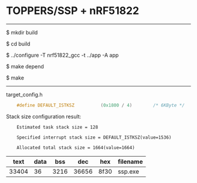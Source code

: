 # TOPPERS/SSP + nRF51822
----

$ mkdir build

$ cd build

$ ../configure -T nrf51822_gcc -t ../app -A app

$ make depend

$ make

----

target_config.h
```c
    #define DEFAULT_ISTKSZ			(0x1800 / 4)		/* 6KByte */
```

Stack size configuration result:

        Estimated task stack size = 128

        Specified interrupt stack size = DEFAULT_ISTKSZ(value=1536)

        Allocated total stack size = 1664(value=1664)


   text |   data |  bss |   dec  |  hex | filename
--------|--------|------|--------|------|------------
  33404 |     36 | 3216 | 36656  | 8f30 | ssp.exe

